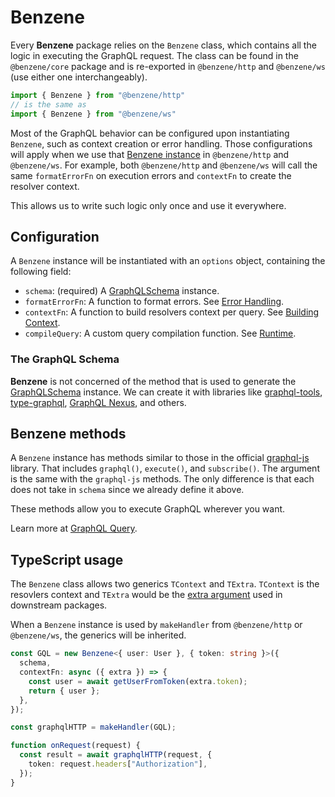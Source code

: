 # Benzene

Every **Benzene** package relies on the `Benzene` class, which contains all the logic in executing the GraphQL request. The class can be found in the `@benzene/core` package and is re-exported in `@benzene/http` and `@benzene/ws` (use either one interchangeably).

```js
import { Benzene } from "@benzene/http"
// is the same as
import { Benzene } from "@benzene/ws"
```

Most of the GraphQL behavior can be configured upon instantiating `Benzene`, such as context creation or error handling. Those configurations will apply when we use that [Benzene instance](/reference/benzene) in `@benzene/http` and `@benzene/ws`. For example, both `@benzene/http` and `@benzene/ws` will call the same `formatErrorFn` on execution errors and `contextFn` to create the resolver context.

This allows us to write such logic only once and use it everywhere.

## Configuration

A `Benzene` instance will be instantiated with an `options` object, containing the following field:

- `schema`: (required) A [GraphQLSchema](https://graphql.org/graphql-js/type/#graphqlschema) instance.
- `formatErrorFn`: A function to format errors. See [Error Handling](./error-handling).
- `contextFn`: A function to build resolvers context per query. See [Building Context](./build-context).
- `compileQuery`: A custom query compilation function. See [Runtime](./runtime).

### The GraphQL Schema

**Benzene** is not concerned of the method that is used to generate the [GraphQLSchema](https://graphql.org/graphql-js/type/#graphqlschema) instance. We can create it with libraries like [graphql-tools](https://github.com/ardatan/graphql-tools), [type-graphql](https://github.com/MichalLytek/type-graphql), [GraphQL Nexus](https://nexusjs.org/), and others.

## Benzene methods

A `Benzene` instance has methods similar to those in the official [graphql-js](https://github.com/graphql/graphql-js) library. That includes `graphql()`, `execute()`, and `subscribe()`. The argument is the same with the `graphql-js` methods. The only difference is that each does not take in `schema` since we already define it above.

These methods allow you to execute GraphQL wherever you want.

Learn more at [GraphQL Query](./graphql-query).

## TypeScript usage

The `Benzene` class allows two generics `TContext` and `TExtra`. `TContext` is the resovlers context and `TExtra` would be the [extra argument](./handler#the-extra-argument) used in downstream packages.

When a `Benzene` instance is used by `makeHandler` from `@benzene/http` or `@benzene/ws`, the generics will be inherited.

```ts
const GQL = new Benzene<{ user: User }, { token: string }>({
  schema,
  contextFn: async ({ extra }) => {
    const user = await getUserFromToken(extra.token);
    return { user };
  },
});

const graphqlHTTP = makeHandler(GQL);

function onRequest(request) {
  const result = await graphqlHTTP(request, {
    token: request.headers["Authorization"],
  });
}
```